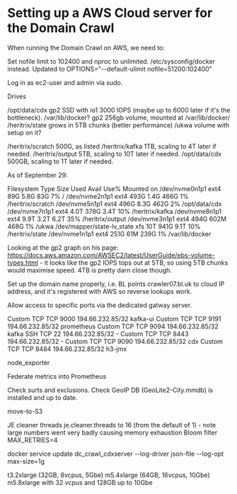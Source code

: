 # Setting up a AWS Cloud server for the Domain Crawl

When running the Domain Crawl on AWS, we need to:

Set nofile limit to 102400 and nproc to unlimited.
/etc/sysconfig/docker instead. Updated to OPTIONS="--default-ulimit nofile=51200:102400"

Log in as ec2-user and admin via sudo.

Drives

/opt/data/cdx gp2 SSD with io1 3000 IOPS (maybe up to 6000 later if it's the bottleneck).
/var/lib/docker? gp2 256gb volume, mounted at /var/lib/docker/
/heritrix/state grows in 5TB chunks (better performance)
/ukwa volume with setup on it?

/heritrix/scratch 500G, as listed
/heritrix/kafka 1TB, scaling to 4T later if needed.
/heritrix/output 5TB, scaling to 10T later if needed.
/opt/data/cdx 500GB, scaling to 1T later if needed.

As of September 29:

Filesystem Type Size Used Avail Use% Mounted on 
/dev/nvme0n1p1 ext4 89G 5.8G 83G 7% / 
/dev/nvme2n1p1 ext4 493G 1.4G 466G 1% /heritrix/scratch 
/dev/nvme5n1p1 ext4 496G 8.3G 462G 2% /opt/data/cdx 
/dev/nvme7n1p1 ext4 4.0T 378G 3.4T 10% /heritrix/kafka 
/dev/nvme8n1p1 ext4 9.9T 3.2T 6.2T 35% /heritrix/output 
/dev/nvme3n1p1 ext4 494G 602M 468G 1% /ukwa 
/dev/mapper/state-lv_state xfs 10T 941G 9.1T 10% 
/heritrix/state /dev/nvme1n1p1 ext4 251G 61M 239G 1% /var/lib/docker

Looking at the gp2 graph on his page: https://docs.aws.amazon.com/AWSEC2/latest/UserGuide/ebs-volume-types.html - it looks like the gp2 IOPS tops out at 5TB, so using 5TB chunks would maximise speed. 4TB is pretty darn close though.

Set up the domain name properly, i.e. BL points crawler07.bl.uk to cloud IP address, and it's registered with AWS so reverse lookups work.

Allow access to specific ports via the dedicated gatway server.

Custom TCP TCP 9000 194.66.232.85/32 kafka-ui
Custom TCP TCP 9191 194.66.232.85/32 prometheus
Custom TCP TCP 9094 194.66.232.85/32 kafka
SSH TCP 22 194.66.232.85/32 -
Custom TCP TCP 8443 194.66.232.85/32 -
Custom TCP TCP 9090 194.66.232.85/32 cdx
Custom TCP TCP 8484 194.66.232.85/32 h3-jmx

node_exporter

Federate metrics into Prometheus

Check surts and exclusions. 
Check GeoIP DB (GeoLite2-City.mmdb) is installed and up to date.

move-to-S3

JE cleaner threads
je.cleaner.threads to 16 (from the default of 1) - note large numbers went very badly causing memory exhaustion
Bloom filter
MAX_RETRIES=4

docker service update dc_crawl_cdxserver --log-driver json-file --log-opt max-size=1g

t3.2xlarge (32GB, 8vcpus, 5Gbe) 
m5.4xlarge (64GB, 16vcpus, 10Gbe)
m5.8xlarge with 32 vcpus and 128GB up to 10Gbe

